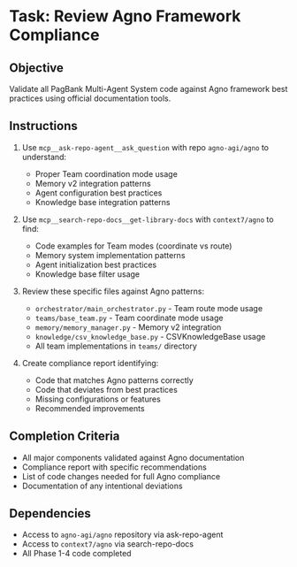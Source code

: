 # Task: Review Agno Framework Compliance

## Objective
Validate all PagBank Multi-Agent System code against Agno framework best practices using official documentation tools.

## Instructions
1. Use `mcp__ask-repo-agent__ask_question` with repo `agno-agi/agno` to understand:
   - Proper Team coordination mode usage
   - Memory v2 integration patterns
   - Agent configuration best practices
   - Knowledge base integration patterns

2. Use `mcp__search-repo-docs__get-library-docs` with `context7/agno` to find:
   - Code examples for Team modes (coordinate vs route)
   - Memory system implementation patterns
   - Agent initialization best practices
   - Knowledge base filter usage

3. Review these specific files against Agno patterns:
   - `orchestrator/main_orchestrator.py` - Team route mode usage
   - `teams/base_team.py` - Team coordinate mode usage
   - `memory/memory_manager.py` - Memory v2 integration
   - `knowledge/csv_knowledge_base.py` - CSVKnowledgeBase usage
   - All team implementations in `teams/` directory

4. Create compliance report identifying:
   - Code that matches Agno patterns correctly
   - Code that deviates from best practices
   - Missing configurations or features
   - Recommended improvements

## Completion Criteria
- All major components validated against Agno documentation
- Compliance report with specific recommendations
- List of code changes needed for full Agno compliance
- Documentation of any intentional deviations

## Dependencies
- Access to `agno-agi/agno` repository via ask-repo-agent
- Access to `context7/agno` via search-repo-docs
- All Phase 1-4 code completed